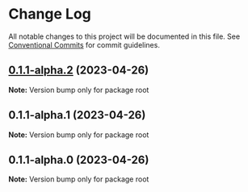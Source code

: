 # Change Log

All notable changes to this project will be documented in this file.
See [Conventional Commits](https://conventionalcommits.org) for commit guidelines.

## [0.1.1-alpha.2](https://github.com/IIBenII/backstage-plugin-dbt/compare/v0.1.1-alpha.1...v0.1.1-alpha.2) (2023-04-26)

**Note:** Version bump only for package root

## 0.1.1-alpha.1 (2023-04-26)

**Note:** Version bump only for package root

## 0.1.1-alpha.0 (2023-04-26)

**Note:** Version bump only for package root
